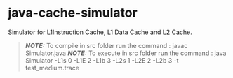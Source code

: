 # java-cache-simulator
Simulator for L1Instruction Cache, L1 Data Cache and L2 Cache.

> **_NOTE:_** To compile in src folder run the command : javac Simulator.java
> **_NOTE:_** To execute in src folder run the command : java Simulator -L1s 0 -L1E 2 -L1b 3 -L2s 1 -L2E 2 -L2b 3 -t test_medium.trace
